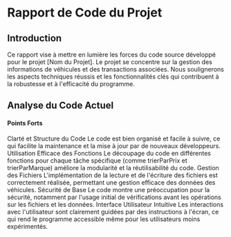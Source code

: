 # Rapport de Code du Projet

## Introduction
Ce rapport vise à mettre en lumière les forces du code source développé pour le projet [Nom du Projet]. Le projet se concentre sur la gestion des informations de véhicules et des transactions associées. Nous soulignerons les aspects techniques réussis et les fonctionnalités clés qui contribuent à la robustesse et à l'efficacité du programme.
## Analyse du Code Actuel
#### Points Forts
Clarté et Structure du Code
Le code est bien organisé et facile à suivre, ce qui facilite la maintenance et la mise à jour par de nouveaux développeurs.
Utilisation Efficace des Fonctions
Le découpage du code en différentes fonctions pour chaque tâche spécifique (comme trierParPrix et trierParMarque) améliore la modularité et la réutilisabilité du code.
Gestion des Fichiers
L'implémentation de la lecture et de l'écriture des fichiers est correctement réalisée, permettant une gestion efficace des données des véhicules.
Sécurité de Base
Le code montre une préoccupation pour la sécurité, notamment par l'usage initial de vérifications avant les opérations sur les fichiers et les données.
Interface Utilisateur Intuitive
Les interactions avec l'utilisateur sont clairement guidées par des instructions à l'écran, ce qui rend le programme accessible même pour les utilisateurs moins expérimentés.
